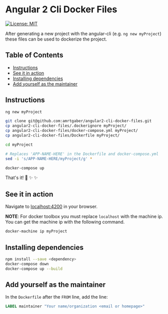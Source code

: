 # Angular 2 Cli Docker Files

[![License: MIT](https://img.shields.io/badge/License-MIT-blue.svg)](https://opensource.org/licenses/MIT)

After generating a new project with the angular-cli (e.g. `ng new myProject`) these files can be used to dockerize the project.

## Table of Contents
* [Instructions](#instructions)
* [See it in action](#see-it-in-action)
* [Installing dependencies](#installing-dependencies)
* [Add yourself as the maintainer](#add-yourself-as-the-maintainer)

## Instructions

```bash
ng new myProject

git clone git@github.com:amrtgaber/angular2-cli-docker-files.git
cp angular2-cli-docker-files/.dockerignore myProject/
cp angular2-cli-docker-files/docker-compose.yml myProject/
cp angular2-cli-docker-files/Dockerfile myProject/

cd myProject

# Replaces 'APP-NAME-HERE' in the Dockerfile and docker-compose.yml
sed -i 's/APP-NAME-HERE/myProject/g' *

docker-compose up
```

That's it! :tada: :sparkles: :sparkles:

## See it in action

Navigate to [localhost:4200](localhost:4200) in your browser.

**NOTE**: For docker toolbox you must replace `localhost` with the machine ip. You can get the machine ip with the following command.

```bash
docker-machine ip myProject
```

## Installing dependencies

```bash
npm install --save <dependency>
docker-compose down
docker-compose up --build
```

## Add yourself as the maintainer
In the `Dockerfile` after the `FROM` line, add the line:

```Dockerfile
LABEL maintainer "Your name/organization <email or homepage>"
```
